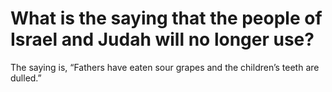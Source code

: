 # What is the saying that the people of Israel and Judah will no longer use?

The saying is, “Fathers have eaten sour grapes and the children’s teeth are dulled.”
